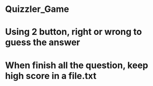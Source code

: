 # Quizzler_Game
# Using 2 button, right or wrong to guess the answer
# When finish all the question, keep high score in a file.txt
